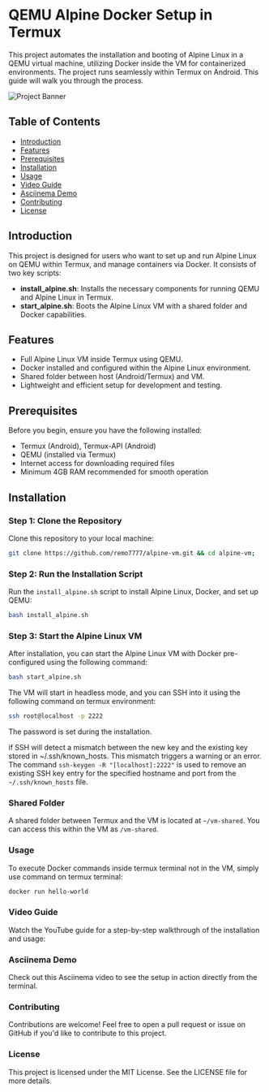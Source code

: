 
# QEMU Alpine Docker Setup in Termux

This project automates the installation and booting of Alpine Linux in a QEMU virtual machine, utilizing Docker inside the VM for containerized environments. The project runs seamlessly within Termux on Android. This guide will walk you through the process.

![Project Banner](https://via.placeholder.com/800x200.png?text=QEMU+Alpine+Docker+Termux)

## Table of Contents
- [Introduction](#introduction)
- [Features](#features)
- [Prerequisites](#prerequisites)
- [Installation](#installation)
- [Usage](#usage)
- [Video Guide](#video-guide)
- [Asciinema Demo](#asciinema-demo)
- [Contributing](#contributing)
- [License](#license)

## Introduction

This project is designed for users who want to set up and run Alpine Linux on QEMU within Termux, and manage containers via Docker. It consists of two key scripts:
- **install_alpine.sh**: Installs the necessary components for running QEMU and Alpine Linux in Termux.
- **start_alpine.sh**: Boots the Alpine Linux VM with a shared folder and Docker capabilities.

## Features
- Full Alpine Linux VM inside Termux using QEMU.
- Docker installed and configured within the Alpine Linux environment.
- Shared folder between host (Android/Termux) and VM.
- Lightweight and efficient setup for development and testing.

## Prerequisites
Before you begin, ensure you have the following installed:
- Termux (Android), Termux-API (Android)
- QEMU (installed via Termux)
- Internet access for downloading required files
- Minimum 4GB RAM recommended for smooth operation

## Installation

### Step 1: Clone the Repository
Clone this repository to your local machine:
```bash
git clone https://github.com/remo7777/alpine-vm.git && cd alpine-vm;
```
### Step 2: Run the Installation Script
Run the `install_alpine.sh` script to install Alpine Linux, Docker, and set up QEMU:
```bash
bash install_alpine.sh
```
### Step 3: Start the Alpine Linux VM
After installation, you can start the Alpine Linux VM with Docker pre-configured using the following command:
```bash
bash start_alpine.sh
```
The VM will start in headless mode, and you can SSH into it using the following command on termux environment:

```bash
ssh root@localhost -p 2222
```
The password is set during the installation.

if SSH will detect a mismatch between the new key and the existing key stored in ~/.ssh/known_hosts. This mismatch triggers a warning or an error.
The command `ssh-keygen -R "[localhost]:2222"` is used to remove an existing SSH key entry for the specified hostname and port from the `~/.ssh/known_hosts` file.

### Shared Folder
A shared folder between Termux and the VM is located at `~/vm-shared`. You can access this within the VM as `/vm-shared`.

### Usage
To execute Docker commands inside termux terminal not in the VM, simply use command on termux terminal:

```bash
docker run hello-world

```
### Video Guide
Watch the YouTube guide for a step-by-step walkthrough of the installation and usage:
### Asciinema Demo
Check out this Asciinema video to see the setup in action directly from the terminal.
### Contributing
Contributions are welcome! Feel free to open a pull request or issue on GitHub if you'd like to contribute to this project.

### License
This project is licensed under the MIT License. See the LICENSE file for more details.
